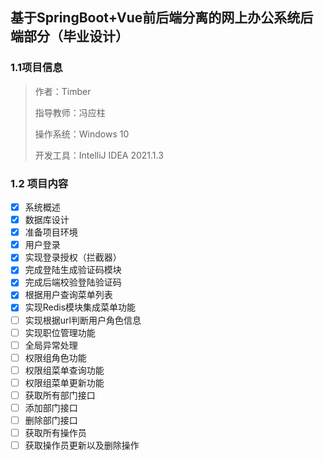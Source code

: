 ## 基于SpringBoot+Vue前后端分离的网上办公系统后端部分（毕业设计）

### 1.1项目信息

> 作者：Timber
>
> 指导教师：冯应柱
>
> 操作系统：Windows 10
>
> 开发工具：IntelliJ IDEA 2021.1.3

### 1.2 项目内容

- [x] 系统概述
- [x] 数据库设计
- [x] 准备项目环境
- [x] 用户登录
- [x] 实现登录授权（拦截器）
- [x] 完成登陆生成验证码模块
- [x] 完成后端校验登陆验证码
- [x] 根据用户查询菜单列表
- [x] 实现Redis模块集成菜单功能
- [ ] 实现根据url判断用户角色信息
- [ ] 实现职位管理功能
- [ ] 全局异常处理
- [ ] 权限组角色功能
- [ ] 权限组菜单查询功能
- [ ] 权限组菜单更新功能
- [ ] 获取所有部门接口
- [ ] 添加部门接口
- [ ] 删除部门接口
- [ ] 获取所有操作员
- [ ] 获取操作员更新以及删除操作